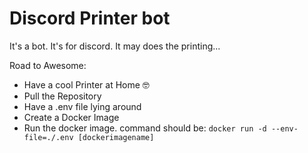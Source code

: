 # Discord Printer bot 

It's a bot. It's for discord. It may does the printing...

Road to Awesome:

- Have a cool Printer at Home 🤓
- Pull the Repository
- Have a .env file lying around
- Create a Docker Image
- Run the docker image. command should be: `docker run -d --env-file=./.env [dockerimagename]`